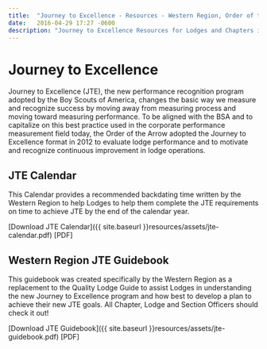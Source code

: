 ```yaml
---
title:  "Journey to Excellence - Resources - Western Region, Order of the Arrow, Boy Scouts of America"
date:   2016-04-29 17:27 -0600
description: "Journey to Excellence Resources for Lodges and Chapters in the Western Region."
---
```


# Journey to Excellence

Journey to Excellence (JTE), the new performance recognition program adopted by the Boy Scouts of America, changes the basic way we measure and recognize success by moving away from measuring process and moving toward measuring performance. To be aligned with the BSA and to capitalize on this best practice used in the corporate performance measurement field today, the Order of the Arrow adopted the Journey to Excellence format in 2012 to evaluate lodge performance and to motivate and recognize continuous improvement in lodge operations.

## JTE Calendar

This Calendar provides a recommended backdating time written by the Western Region to help Lodges to help them complete the JTE requirements on time to achieve JTE by the end of the calendar year.

[Download JTE Calendar]({{ site.baseurl }}resources/assets/jte-calendar.pdf) [PDF]

## Western Region JTE Guidebook

This guidebook was created specifically by the Western Region as a replacement to the Quality Lodge Guide to assist Lodges in understanding the new Journey to Excellence program and how best to develop a plan to achieve their new JTE goals. All Chapter, Lodge and Section Officers should check it out!

[Download JTE Guidebook]({{ site.baseurl }}resources/assets/jte-guidebook.pdf) [PDF]